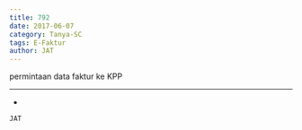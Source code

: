 ```yaml
---
title: 792
date: 2017-06-07
category: Tanya-SC
tags: E-Faktur
author: JAT
---
```


permintaan data faktur ke KPP

---

-

`JAT`
